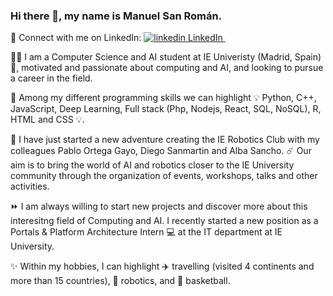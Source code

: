 ### Hi there 👋, my name is Manuel San Román.

<p> 📲 Connect with me on LinkedIn: 
  <a href="https://www.linkedin.com/in/manuelsanromangarcia/" rel="nofollow noreferrer">
    <img src="https://i.stack.imgur.com/gVE0j.png" alt="linkedin"> LinkedIn
  </a> &nbsp; 
  </a>
</p>



👨‍💻 I am a Computer Science and AI student at IE Univeristy (Madrid, Spain) 🚩,  motivated and passionate about computing and AI, and looking to pursue a career in the field. 

🔧 Among my different programming skills we can highlight 💡 Python, C++, JavaScript, Deep Learning, Full stack (Php, Nodejs, React, SQL, NoSQL), R, HTML and CSS 💡.

🤖 I have just started a new adventure creating the IE Robotics Club with my colleagues Pablo Ortega Gayo, Diego Sanmartin  and Alba Sancho. ☄️ Our aim is to bring the world of AI and robotics closer to the IE University community through the organization of events, workshops, talks and other activities.

⏩ I am always willing to start new projects and discover more about this interesitng field of Computing and AI. I recently started a new position as a Portals & Platform Architecture Intern 💻 at the IT department at IE University.

✨ Within my hobbies, I can highlight ✈️ travelling (visited 4 continents and more than 15 countries), 🦾 robotics, and 🏀 basketball.
